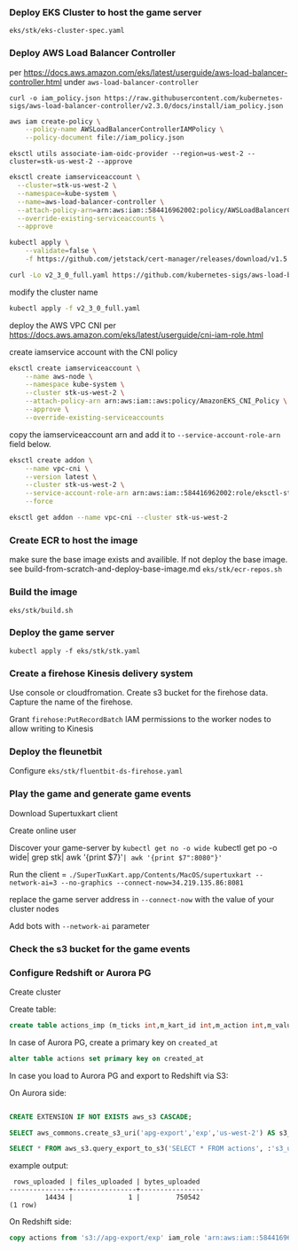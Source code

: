 ### Deploy EKS Cluster to host the game server
`eks/stk/eks-cluster-spec.yaml`

### Deploy AWS Load Balancer Controller

per https://docs.aws.amazon.com/eks/latest/userguide/aws-load-balancer-controller.html
 under `aws-load-balancer-controller`

`curl -o iam_policy.json https://raw.githubusercontent.com/kubernetes-sigs/aws-load-balancer-controller/v2.3.0/docs/install/iam_policy.json`

```bash
aws iam create-policy \
    --policy-name AWSLoadBalancerControllerIAMPolicy \
    --policy-document file://iam_policy.json
```

`eksctl utils associate-iam-oidc-provider --region=us-west-2 --cluster=stk-us-west-2 --approve`

```bash
eksctl create iamserviceaccount \
  --cluster=stk-us-west-2 \
  --namespace=kube-system \
  --name=aws-load-balancer-controller \
  --attach-policy-arn=arn:aws:iam::584416962002:policy/AWSLoadBalancerControllerIAMPolicy \
  --override-existing-serviceaccounts \
  --approve
```

```bash
kubectl apply \
    --validate=false \
    -f https://github.com/jetstack/cert-manager/releases/download/v1.5.4/cert-manager.yaml
```

```bash
curl -Lo v2_3_0_full.yaml https://github.com/kubernetes-sigs/aws-load-balancer-controller/releases/download/v2.3.0/v2_3_0_full.yaml
```

modify the cluster name 

```bash
kubectl apply -f v2_3_0_full.yaml 
```

deploy the AWS VPC CNI per https://docs.aws.amazon.com/eks/latest/userguide/cni-iam-role.html

create iamservice account with the CNI policy

```bash
eksctl create iamserviceaccount \
    --name aws-node \
    --namespace kube-system \
    --cluster stk-us-west-2 \
    --attach-policy-arn arn:aws:iam::aws:policy/AmazonEKS_CNI_Policy \
    --approve \
    --override-existing-serviceaccounts
```

copy the iamserviceaccount arn and add it to `--service-account-role-arn` field below.

```bash
eksctl create addon \
    --name vpc-cni \
    --version latest \
    --cluster stk-us-west-2 \
    --service-account-role-arn arn:aws:iam::584416962002:role/eksctl-stk-us-west-2-addon-iamserviceaccount-Role1-Q199BGXGVQHH \
    --force

eksctl get addon --name vpc-cni --cluster stk-us-west-2
```

### Create ECR to host the image
make sure the base image exists and availible. If not deploy the base image. see build-from-scratch-and-deploy-base-image.md
`eks/stk/ecr-repos.sh`

### Build the image
`eks/stk/build.sh`

### Deploy the game server
`kubectl apply -f eks/stk/stk.yaml`

### Create a firehose Kinesis delivery system 
Use console or cloudfromation. Create s3 bucket for the firehose data. Capture the name of the firehose.

Grant `firehose:PutRecordBatch` IAM permissions to the worker nodes to allow writing to Kinesis

### Deploy the fleunetbit 
Configure `eks/stk/fluentbit-ds-firehose.yaml` 

### Play the game and generate game events

Download Supertuxkart client 

Create online user

Discover your game-server by `kubectl get no -o wide `kubectl get po -o wide| grep stk| awk '{print $7}'`| awk '{print $7":8080"}'`

Run the client = `./SuperTuxKart.app/Contents/MacOS/supertuxkart --network-ai=3 --no-graphics --connect-now=34.219.135.86:8081`

replace the game server address in `--connect-now`  with the value of your cluster nodes

Add bots with `--network-ai` parameter

### Check the s3 bucket for the game events 

### Configure Redshift or Aurora PG

Create cluster

Create table:

```sql
create table actions_imp (m_ticks int,m_kart_id int,m_action int,m_value int,m_value_l int,m_value_r int,created_at timestamp with time zone,is_human int);
```

In case of Aurora PG, create a primary key on `created_at`

```sql
alter table actions set primary key on created_at
```

In case you load to Aurora PG and export to Redshift via S3:

On Aurora side:

```sql

CREATE EXTENSION IF NOT EXISTS aws_s3 CASCADE;

SELECT aws_commons.create_s3_uri('apg-export','exp','us-west-2') AS s3_uri_1 \gset;

SELECT * FROM aws_s3.query_export_to_s3('SELECT * FROM actions', :'s3_uri_1');
```

example output:

```
 rows_uploaded | files_uploaded | bytes_uploaded 
---------------+----------------+----------------
         14434 |              1 |         750542
(1 row)
```

On Redshift side:

```sql
copy actions from 's3://apg-export/exp' iam_role 'arn:aws:iam::584416962002:role/dms-access-for-endpoint' format as csv DELIMITER as '\t';
```



